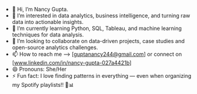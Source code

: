 - 👋 Hi, I’m Nancy Gupta.
- 👀 I’m interested in data analytics, business intelligence, and turning raw data into actionable insights.
- 🌱 I’m currently learning Python, SQL, Tableau, and machine learning techniques for data analysis.
- 💞️ I’m looking to collaborate on data-driven projects, case studies and open-source analytics challenges.
- 📫 How to reach me --> [guptanancy244@gmail.com] or connect on [www.linkedin.com/in/nancy-gupta-027a4421b]
- 😄 Pronouns: She/Her
- ⚡ Fun fact: I love finding patterns in everything — even when organizing my Spotify playlists!! 🎵📊

<!---
nancygupta-244/nancygupta-244 is a ✨ special ✨ repository because its `README.md` (this file) appears on your GitHub profile.
You can click the Preview link to take a look at your changes.
--->
